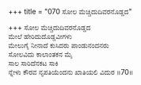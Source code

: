 +++
title = "070 ಸೋಲ ಮೆಚ್ಚಿದುದಿವರನೊಡ್ಡದ"

+++
ಸೋಲ ಮೆಚ್ಚಿದುದಿವರನೊಡ್ಡದ  
ಮೇಲೆ ಹೇರಿದುದೊಡ್ಡವೀಗಳು  
ಮೇಲುಗೈ ನೀನಾದೆ ಕುಸಿದರು ಪಾಂಡುನಂದನರು  
ಸೋಲವಿದು ಕಾಲಾಂತಕನ ಮೈ  
ಸಾಲ ಸಾರಿದೆನಕಟ ಸಾಕಿ  
ನ್ನೇಳು ಕೌರವ ನೃಪತಿಯೆಂದನು ಖಾತಿಯಲಿ ವಿದುರ    ॥70॥
